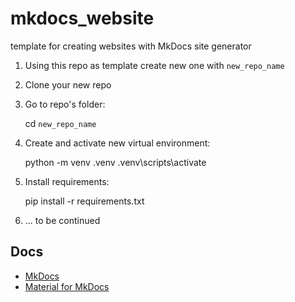 # mkdocs_website

template for creating websites with MkDocs site generator

1. Using this repo as template create new one with `new_repo_name`
1. Clone your new repo
1. Go to repo's folder:
	
	cd `new_repo_name`
	
1. Create and activate new virtual environment:
	
	python -m venv .venv
	.venv\scripts\activate
	
1. Install requirements:
	
	pip install -r requirements.txt
	
1. ... to be continued
	
## Docs

- [MkDocs](https://www.mkdocs.org/)
- [Material for MkDocs](https://squidfunk.github.io/mkdocs-material/)
